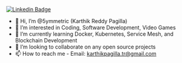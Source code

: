 [![Linkedin Badge](https://img.shields.io/badge/-LinkedIn-0e76a8?style=flat-square&logo=Linkedin&logoColor=white)](https://www.linkedin.com/in/karthikpagilla/)

- 👋 Hi, I’m @5ymmetric (Karthik Reddy Pagilla)
- 👀 I’m interested in Coding, Software Development, Video Games
- 🌱 I’m currently learning Docker, Kubernetes, Service Mesh, and Blockchain Development
- 💞️ I’m looking to collaborate on any open source projects
- 📫 How to reach me - Email: karthikpagilla.tr@gmail.com

<!---
5ymmetric/5ymmetric is a ✨ special ✨ repository because its `README.md` (this file) appears on your GitHub profile.
You can click the Preview link to take a look at your changes.
--->
